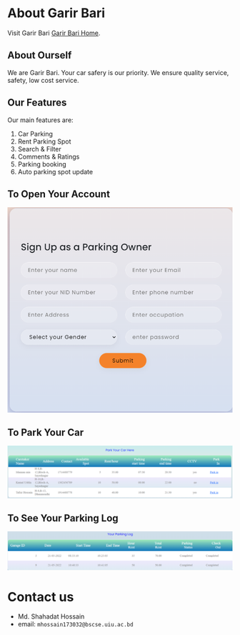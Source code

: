 # About Garir Bari

Visit Garir Bari [Garir Bari Home](http://localhost/garirbari/).

## About Ourself
We are Garir Bari. Your car safery is our priority.
We ensure quality service, safety, low cost service.

## Our Features
Our main features are:

1. Car Parking
2. Rent Parking Spot
3. Search & Filter
4. Comments & Ratings
5. Parking booking
6. Auto parking spot update


## To Open Your Account

![Create your Account](images/account.png)  

## To Park Your Car

![Park your Car](images/park.png)

## To See Your Parking Log

![Your Parking Log](images/log.png) 

#  Contact us
* Md. Shahadat Hossain
* email: `mhossain173032@bscse.uiu.ac.bd`
